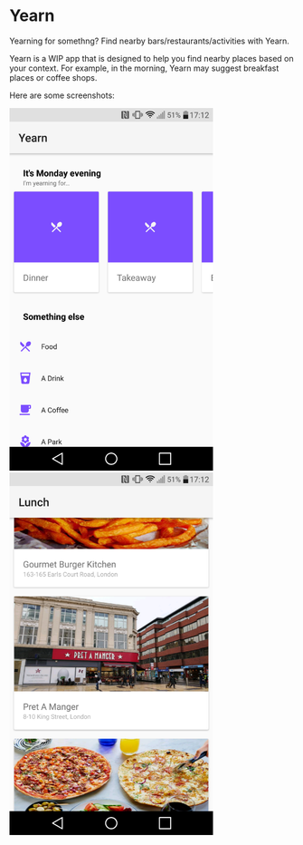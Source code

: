 # Yearn
Yearning for somethng? Find nearby bars/restaurants/activities with Yearn.

Yearn is a WIP app that is designed to help you find nearby places based on your context. For example, 
in the morning, Yearn may suggest breakfast places or coffee shops.

Here are some screenshots:

<img src="marketing/Screenshot_2016-10-17-17-12-28.png" width="360"> <img src="marketing/Screenshot_2016-10-17-17-12-47.png" width="360">
